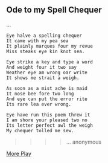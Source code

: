 Ode to my Spell Chequer
-----------------------

...

    Eye halve a spelling chequer
    It came with my pea sea
    It plainly marques four my revue
    Miss steaks eye kin knot sea.

    Eye strike a key and type a word
    And weight four it two say
    Weather eye am wrong oar write
    It shows me strait a weigh.

    As soon as a mist ache is maid
    It nose bee fore two long
    And eye can put the error rite
    Its rare lea ever wrong.

    Eye have run this poem threw it
    I am shore your pleased two no
    Its letter perfect awl the weigh
    My chequer tolled me sew.

>>>> ... anonymous

[More Play](../)
